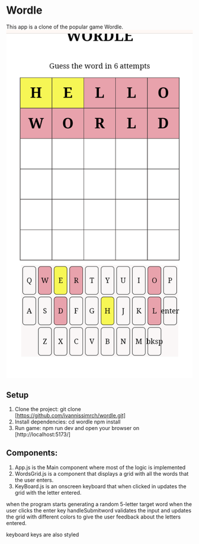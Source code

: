 # Wordle

This app is a clone of the popular game Wordle.
![app Image](./src/appImage.jpg)

## Setup

1. Clone the project:
   git clone [https://github.com/ivannissimrch/wordle.git]
2. Install dependencies:
   cd wordle
   npm install
3. Run game:
   npm run dev and open your browser on [http://localhost:5173/]

## Components:

1. App.js is the Main component where most of the logic is implemented
2. WordsGrid.js is a component that displays a grid with all the words that the user enters.
3. KeyBoard.js is an onscreen keyboard that when clicked in updates the grid with the letter entered.

when the program starts generating a random 5-letter target word
when the user clicks the enter key handleSubmitword validates the input and updates the grid with different colors to give the user feedback about the letters entered.

keyboard keys are also styled
